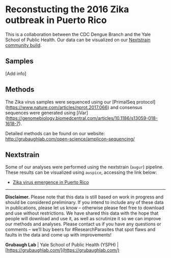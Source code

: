 # Reconstucting the 2016 Zika outbreak in Puerto Rico

This is a collaboration between the CDC Dengue Branch and the Yale School of Public Health. Our data can be visualized on our [Nextstrain community build](https://nextstrain.org/community/grubaughlab/ZIKV-PR).

## Samples

[Add info]

## Methods

The Zika virus samples were sequenced using our [PrimalSeq protocol] (https://www.nature.com/articles/nprot.2017.066) and consensus sequences were generated using [iVar] (https://genomebiology.biomedcentral.com/articles/10.1186/s13059-018-1618-7).

Detailed methods can be found on our website: http://grubaughlab.com/open-science/amplicon-sequencing/

## Nextstrain

Some of our analyses were performed using the nextstrain (`augur`) pipeline. These results can be visualized using `auspice`, accessing the link below:

* [Zika virus emergence in Puerto Rico](https://nextstrain.org/community/grubaughlab/ZIKV-PR)

---


**Disclaimer.** Please note that this data is still based on work in progress and should be considered preliminary. If you intend to include any of these data in publications, please let us know – otherwise please feel free to download and use without restrictions. We have shared this data with the hope that people will download and use it, as well as scrutinize it so we can improve our methods and analyses. Please contact us if you have any questions or comments – we’ll buy beers for #ResearchParasites that spot flaws and faults in the data and come up with improvements!

**Grubaugh Lab** | Yale School of Public Health (YSPH) | [https://grubaughlab.com/](https://grubaughlab.com/)
